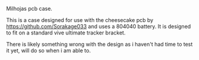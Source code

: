 Milhojas pcb case.

This is a case designed for use with the cheesecake pcb by https://github.com/Sorakage033 and uses a 804040 battery.
It is designed to fit on a standard vive ultimate tracker bracket.

There is likely something wrong with the design as i haven't had time to test it yet, will do so when i am able to.
